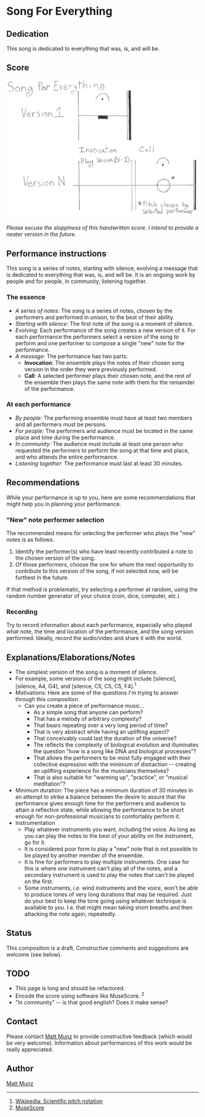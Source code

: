 
# Song For Everything

## Dedication

This song is dedicated to everything that was, is, and will be.

## Score

![Song for Everything score](SongForEverything.score.jpeg "Song for Everything score")

_Please excuse the sloppiness of this handwritten score. I intend to provide a neater version in the 
 future._

## Performance instructions

This song is a series of notes, starting with silence, evolving a message that is dedicated to everything that was, is, and will be. It is an ongoing work by people and for people, in community, listening together.
    
### The essence

* _A series of notes:_ The song is a series of notes, chosen by the performers and performed in unison, to the best of their ability.
* _Starting with silence:_ The first note of the song is a moment of silence.   
* _Evolving:_ Each performance of the song creates a new version of it. For each performance the performers select a version of the song to perform and one performer to compose a single "new" note for the performance.
* _A message:_ The performance has two parts:
  * **Invocation**: The ensemble plays the notes of their chosen song version in the order they were previously performed. 
  * **Call**: A selected performer plays their chosen note, and the rest of the ensemble then plays the same note with them for the remainder of the performance. 

### At each performance

* _By people:_ The performing ensemble must have at least two members and all performers must be persons.
* _For people:_ The performers and audience must be located in the same place and time during the performance. 
* _In community:_ The audience must include at least one person who requested the performers to perform the song 
  at that time and place, and who attends the entire performance.
* _Listening together:_ The performance must last at least 30 minutes. 

## Recommendations

While your performance is up to you, here are some recommendations that might help you in planning your performance.

### "New" note performer selection

The recommended means for selecting the performer who plays the "new" notes is as follows.

1. Identify the performer(s) who have least recently contributed a note to the chosen version of the song.
2. Of those performers, choose the one for whom the next opportunity to contribute to this version of the song, if not selected now, will be furthest in the future. 

If that method is problematic, try selecting a performer at random, using the random number generator of your choice (coin, dice, computer, etc.)  

### Recording

Try to record information about each performance, especially who played what note, the time and location of the performance, and the song version performed. Ideally, record the audio/video and share it with the world.
  
## Explanations/Elaborations/Notes

* The simplest version of the song is a moment of silence.
* For example, some versions of the song might include [silence], [silence, A4, G4], and [silence, C5, C5, C5, F4].<sup>1</sup>
* Motivations: Here are some of the questions I'm trying to answer through this composition.
  * Can you create a piece of performance music...
     * As a simple song that anyone can perform?
     * That has a melody of arbitrary complexity?
     * That bears repeating over a very long period of time?
     * That is very abstract while having an uplifting aspect?
     * That conceivably could last the duration of the universe?
     * The reflects the complexity of biological evolution and illuminates the question "how is a song like DNA and biological processes"?
     * That allows the performers to be most fully engaged with their collective expression with the minimum of distraction -- creating an uplifting experience for the musicians themselves?
     * That is also suitable for "warming up", "practice", or "musical meditation"?
* Minimum duration: The piece has a minimum duration of 30 minutes in an attempt to strike a balance between the desire to assure that the performance gives enough time for the performers and audience to attain a reflective state, while allowing the performance to be short enough for non-professional musicians to comfortably perform it.
* Instrumentation
  * Play whatever instruments you want, including the voice. As long as you can play the notes to the best of your ability on the instrument, go for it. 
  * It is considered poor form to play a "new" note that is not possible to be played by another member of the ensemble. 
  * It is fine for performers to play multiple instruments. One case for this is where one instrument can't play all of the notes, and a secondary instrument is used to play the notes that can't be played on the first. 
  * Some instruments, i.e. wind instruments and the voice, won't be able to produce tones of very long durations that may be required. Just do your best to keep the tone going using whatever technique is available to you. I.e. that might mean taking short breaths and then attacking the note again, repeatedly. 

## Status

This composition is a draft. Constructive comments and suggestions are welcome (see below). 

## TODO

* This page is long and should be refactored.
* Encode the score using software like MuseScore. <sup>2</sup>
* "In community" -- is that good english? Does it make sense?

## Contact

Please contact [Matt Munz](https://github.com/mattmunz) to provide constructive feedback (which would be very welcome). 
Information about performances of this work would be really appreciated. 

## Author

[Matt Munz](https://github.com/mattmunz)

-------------------------

1) [Wikipedia: Scientific pitch notation](https://en.wikipedia.org/wiki/Scientific_pitch_notation)
2) [MuseScore](https://musescore.org)

